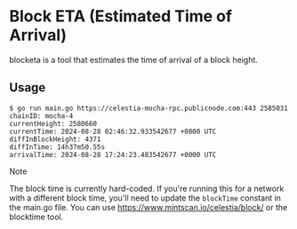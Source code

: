 # Block ETA (Estimated Time of Arrival)

blocketa is a tool that estimates the time of arrival of a block height.

## Usage

```shell
$ go run main.go https://celestia-mocha-rpc.publicnode.com:443 2585031
chainID: mocha-4
currentHeight: 2580660
currentTime: 2024-08-28 02:46:32.933542677 +0000 UTC
diffInBlockHeight: 4371
diffInTime: 14h37m50.55s
arrivalTime: 2024-08-28 17:24:23.483542677 +0000 UTC
```

> [!NOTE]
> The block time is currently hard-coded. If you're running this for a network with a different block time, you'll need to update the `blockTime` constant in the main.go file. You can use <https://www.mintscan.io/celestia/block/> or the blocktime tool.
